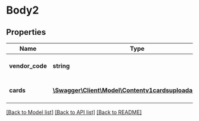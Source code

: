 # Body2

## Properties
Name | Type | Description | Notes
------------ | ------------- | ------------- | -------------
**vendor_code** | **string** | Артикул существующей НМ в КТ | [optional] 
**cards** | [**\Swagger\Client\Model\Contentv1cardsuploadaddCards[]**](Contentv1cardsuploadaddCards.md) | Массив НМ которые хотим добавить к КТ | [optional] 

[[Back to Model list]](../../README.md#documentation-for-models) [[Back to API list]](../../README.md#documentation-for-api-endpoints) [[Back to README]](../../README.md)

